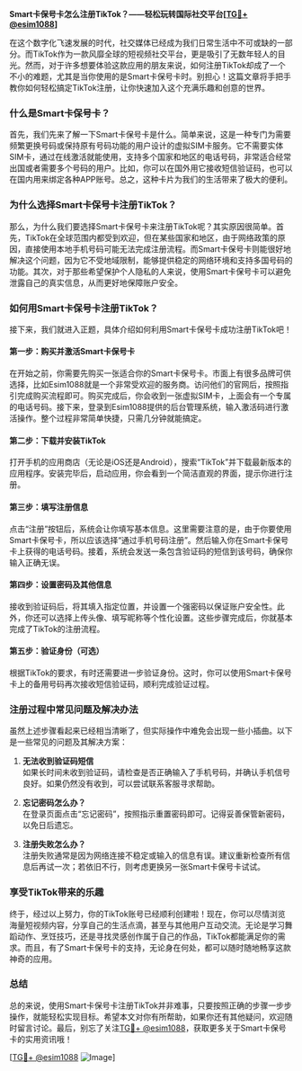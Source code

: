 **Smart卡保号卡怎么注册TikTok？——轻松玩转国际社交平台[[TG💪+ @esim1088](https://t.me/s/esim1088)]**

在这个数字化飞速发展的时代，社交媒体已经成为我们日常生活中不可或缺的一部分。而TikTok作为一款风靡全球的短视频社交平台，更是吸引了无数年轻人的目光。然而，对于许多想要体验这款应用的朋友来说，如何注册TikTok却成了一个不小的难题，尤其是当你使用的是Smart卡保号卡时。别担心！这篇文章将手把手教你如何轻松搞定TikTok注册，让你快速加入这个充满乐趣和创意的世界。

### **什么是Smart卡保号卡？**

首先，我们先来了解一下Smart卡保号卡是什么。简单来说，这是一种专门为需要频繁更换号码或保持原有号码功能的用户设计的虚拟SIM卡服务。它不需要实体SIM卡，通过在线激活就能使用，支持多个国家和地区的电话号码，非常适合经常出国或者需要多个号码的用户。比如，你可以在国外用它接收短信验证码，也可以在国内用来绑定各种APP账号。总之，这种卡片为我们的生活带来了极大的便利。

### **为什么选择Smart卡保号卡注册TikTok？**

那么，为什么我们要选择Smart卡保号卡来注册TikTok呢？其实原因很简单。首先，TikTok在全球范围内都受到欢迎，但在某些国家和地区，由于网络政策的原因，直接使用本地手机号码可能无法完成注册流程。而Smart卡保号卡则能很好地解决这个问题，因为它不受地域限制，能够提供稳定的网络环境和支持多国号码的功能。其次，对于那些希望保护个人隐私的人来说，使用Smart卡保号卡可以避免泄露自己的真实信息，从而更好地保障账户安全。

### **如何用Smart卡保号卡注册TikTok？**

接下来，我们就进入正题，具体介绍如何利用Smart卡保号卡成功注册TikTok吧！

#### **第一步：购买并激活Smart卡保号卡**
在开始之前，你需要先购买一张适合你的Smart卡保号卡。市面上有很多品牌可供选择，比如Esim1088就是一个非常受欢迎的服务商。访问他们的官网后，按照指引完成购买流程即可。购买完成后，你会收到一张虚拟SIM卡，上面会有一个专属的电话号码。接下来，登录到Esim1088提供的后台管理系统，输入激活码进行激活操作。整个过程非常简单快捷，只需几分钟就能搞定。

#### **第二步：下载并安装TikTok**
打开手机的应用商店（无论是iOS还是Android），搜索“TikTok”并下载最新版本的应用程序。安装完毕后，启动应用，你会看到一个简洁直观的界面，提示你进行注册。

#### **第三步：填写注册信息**
点击“注册”按钮后，系统会让你填写基本信息。这里需要注意的是，由于你要使用Smart卡保号卡，所以应该选择“通过手机号码注册”。然后输入你在Smart卡保号卡上获得的电话号码。接着，系统会发送一条包含验证码的短信到该号码，确保你输入正确无误。

#### **第四步：设置密码及其他信息**
接收到验证码后，将其填入指定位置，并设置一个强密码以保证账户安全性。此外，你还可以选择上传头像、填写昵称等个性化设置。这些步骤完成后，你就基本完成了TikTok的注册流程。

#### **第五步：验证身份（可选）**
根据TikTok的要求，有时还需要进一步验证身份。这时，你可以使用Smart卡保号卡上的备用号码再次接收短信验证码，顺利完成验证过程。

### **注册过程中常见问题及解决办法**

虽然上述步骤看起来已经相当清晰了，但实际操作中难免会出现一些小插曲。以下是一些常见的问题及其解决方案：

1. **无法收到验证码短信**  
   如果长时间未收到验证码，请检查是否正确输入了手机号码，并确认手机信号良好。如果仍然没有收到，可以尝试联系客服寻求帮助。

2. **忘记密码怎么办？**  
   在登录页面点击“忘记密码”，按照指示重置密码即可。记得妥善保管新密码，以免日后遗忘。

3. **注册失败怎么办？**  
   注册失败通常是因为网络连接不稳定或输入的信息有误。建议重新检查所有信息后再试一次；若依旧不行，则考虑更换另一张Smart卡保号卡试试。

### **享受TikTok带来的乐趣**

终于，经过以上努力，你的TikTok账号已经顺利创建啦！现在，你可以尽情浏览海量短视频内容，分享自己的生活点滴，甚至与其他用户互动交流。无论是学习舞蹈动作、烹饪技巧，还是寻找灵感创作属于自己的作品，TikTok都能满足你的需求。而且，有了Smart卡保号卡的支持，无论身在何处，都可以随时随地畅享这款神奇的应用。

### **总结**

总的来说，使用Smart卡保号卡注册TikTok并非难事，只要按照正确的步骤一步步操作，就能轻松实现目标。希望本文对你有所帮助，如果你还有其他疑问，欢迎随时留言讨论。最后，别忘了关注[TG💪+ @esim1088](https://t.me/s/esim1088)，获取更多关于Smart卡保号卡的实用资讯哦！

[[TG💪+ @esim1088](https://t.me/s/esim1088) ![Image](https://i.postimg.cc/4NQfJmqS/Snipaste-2025-05-13-00-14-12.png)]
